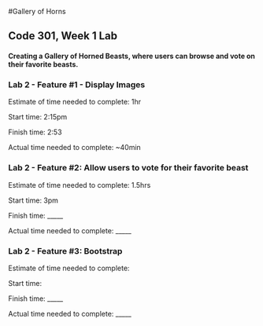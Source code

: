 #Gallery of Horns

## Code 301, Week 1 Lab
#### Creating a Gallery of Horned Beasts, where users can browse and vote on their favorite beasts.

### Lab 2 - Feature #1 - Display Images

Estimate of time needed to complete: 1hr

Start time: 2:15pm

Finish time: 2:53

Actual time needed to complete: ~40min

### Lab 2 - Feature #2: Allow users to vote for their favorite beast

Estimate of time needed to complete: 1.5hrs

Start time: 3pm

Finish time: _____

Actual time needed to complete: _____

### Lab 2 - Feature #3: Bootstrap

Estimate of time needed to complete: 

Start time: 

Finish time: _____

Actual time needed to complete: _____